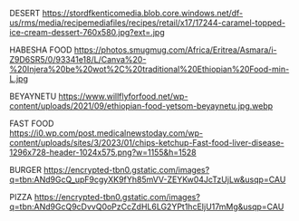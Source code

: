 DESERT
https://stordfkenticomedia.blob.core.windows.net/df-us/rms/media/recipemediafiles/recipes/retail/x17/17244-caramel-topped-ice-cream-dessert-760x580.jpg?ext=.jpg

HABESHA FOOD
https://photos.smugmug.com/Africa/Eritrea/Asmara/i-Z9D6SR5/0/93341e18/L/Canva%20-%20Injera%20be%20wot%2C%20traditional%20Ethiopian%20Food-min-L.jpg

BEYAYNETU
https://www.willflyforfood.net/wp-content/uploads/2021/09/ethiopian-food-yetsom-beyaynetu.jpg.webp

FAST FOOD      
https://i0.wp.com/post.medicalnewstoday.com/wp-content/uploads/sites/3/2023/01/chips-ketchup-Fast-food-liver-disease-1296x728-header-1024x575.png?w=1155&h=1528

BURGER
https://encrypted-tbn0.gstatic.com/images?q=tbn:ANd9GcQ_upF9cgyXK9fYh85mVV-ZEYKw04JcTzUjLw&usqp=CAU

PIZZA
https://encrypted-tbn0.gstatic.com/images?q=tbn:ANd9GcQ9cDvvQ0oPzCcZdHL6LG2YPt1hcEIjU17mMg&usqp=CAU